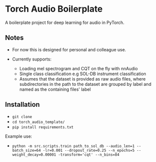 # Torch Audio Boilerplate
A boilerplate project for deep learning for audio in PyTorch.

## Notes
- For now this is designed for personal and colleague use.

- Currently supports:
  - Loading mel spectrogram and CQT on the fly with nnAudio
  - Single class classification e.g SOL-DB instrument classification
  - Assumes that the dataset is provided as raw audio files, where subdirectories in the path to the dataset are grouped by label and named as the containing files' label

## Installation
- `git clone`
- `cd torch_audio_template/`
- `pip install requirements.txt`

Example use:
- `python -m src.scripts.train path_to_sol_db --audio_len=1 --batch_size=64 -lr=0.001 --dropout_rate=0.25 --n_epochs=5 --weight_decay=0.00001 -transform='cqt' --n_bins=84`

